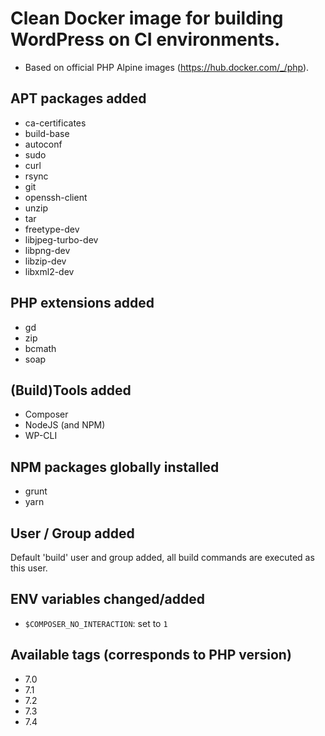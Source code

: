 # Clean Docker image for building WordPress on CI environments.

* Based on official PHP Alpine images (https://hub.docker.com/_/php).

## APT packages added

* ca-certificates
* build-base
* autoconf
* sudo
* curl
* rsync
* git
* openssh-client
* unzip
* tar
* freetype-dev
* libjpeg-turbo-dev
* libpng-dev
* libzip-dev
* libxml2-dev

## PHP extensions added

* gd
* zip
* bcmath
* soap

## (Build)Tools added

* Composer
* NodeJS (and NPM)
* WP-CLI

## NPM packages globally installed

* grunt
* yarn

## User / Group added

Default 'build' user and group added, all build commands are executed as this user.

## ENV variables changed/added

* `$COMPOSER_NO_INTERACTION`: set to `1`

## Available tags (corresponds to PHP version)

* 7.0
* 7.1
* 7.2
* 7.3
* 7.4
